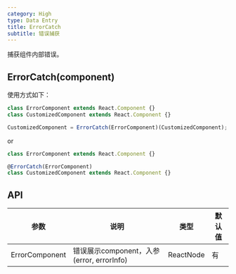 ```yaml
---
category: High
type: Data Entry
title: ErrorCatch
subtitle: 错误捕获
---
```


捕获组件内部错误。

## ErrorCatch(component)

使用方式如下：

```jsx
class ErrorComponent extends React.Component {}
class CustomizedComponent extends React.Component {}

CustomizedComponent = ErrorCatch(ErrorComponent)(CustomizedComponent);
```
or
```jsx
class ErrorComponent extends React.Component {}

@ErrorCatch(ErrorComponent)
class CustomizedComponent extends React.Component {}
```

## API

| 参数        | 说明                                                      | 类型        | 默认值 |
|----------- |---------------------------------------------------------  | ---------- |-------|
| ErrorComponent       | 错误展示component，入参(error, errorInfo)   | ReactNode     | 有